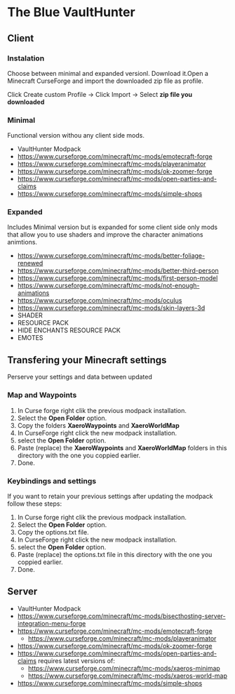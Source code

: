 
# The Blue VaultHunter

## Client

### Instalation
Choose between minimal and expanded versionl. Download it.Open a Minecraft CurseForge  and import the downloaded zip file as profile.

Click Create custom Profile -> Click Import -> Select **zip file you downloaded**

### Minimal
Functional version withou any client side mods.
* VaultHunter Modpack
* https://www.curseforge.com/minecraft/mc-mods/emotecraft-forge
* https://www.curseforge.com/minecraft/mc-mods/playeranimator
* https://www.curseforge.com/minecraft/mc-mods/ok-zoomer-forge
* https://www.curseforge.com/minecraft/mc-mods/open-parties-and-claims
* https://www.curseforge.com/minecraft/mc-mods/simple-shops


### Expanded 
Includes Minimal version but is expanded for some client side only mods that allow you to use shaders and improve the character animations animtions.
* https://www.curseforge.com/minecraft/mc-mods/better-foliage-renewed
* https://www.curseforge.com/minecraft/mc-mods/better-third-person
* https://www.curseforge.com/minecraft/mc-mods/first-person-model
* https://www.curseforge.com/minecraft/mc-mods/not-enough-animations
* https://www.curseforge.com/minecraft/mc-mods/oculus
* https://www.curseforge.com/minecraft/mc-mods/skin-layers-3d
* SHADER
* RESOURCE PACK
* HIDE ENCHANTS RESOURCE PACK
* EMOTES

## Transfering your Minecraft settings
Perserve your settings and data between updated

### Map and Waypoints
1. In Curse forge right clik the previous modpack installation.
2. Select the **Open Folder** option.
3. Copy the folders **XaeroWaypoints** and **XaeroWorldMap**
4. In CurseForge right click the new modpack installation.
5. select the **Open Folder** option.
6. Paste (replace) the **XaeroWaypoints** and **XaeroWorldMap** folders in this directory with the one you coppied earlier.
7. Done.

### Keybindings and settings
If you want to retain your previous settings after updating the modpack follow these steps:

1. In Curse forge right clik the previous modpack installation.
2. Select the **Open Folder** option.
3. Copy the options.txt file.
4. In CurseForge right click the new modpack installation.
5. select the **Open Folder** option.
6. Paste (replace) the options.txt file in this directory with the one you coppied earlier.
7. Done.

## Server

* VaultHunter Modpack
* https://www.curseforge.com/minecraft/mc-mods/bisecthosting-server-integration-menu-forge
* https://www.curseforge.com/minecraft/mc-mods/emotecraft-forge
    * https://www.curseforge.com/minecraft/mc-mods/playeranimator
* https://www.curseforge.com/minecraft/mc-mods/ok-zoomer-forge
* https://www.curseforge.com/minecraft/mc-mods/open-parties-and-claims
    requires latest versions of:
    * https://www.curseforge.com/minecraft/mc-mods/xaeros-minimap
    * https://www.curseforge.com/minecraft/mc-mods/xaeros-world-map
* https://www.curseforge.com/minecraft/mc-mods/simple-shops
